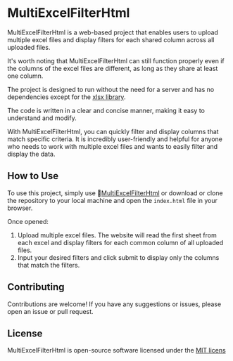 # MultiExcelFilterHtml

MultiExcelFilterHtml is a web-based project that enables users to upload multiple excel files and display filters for each shared column across all uploaded files. 

It's worth noting that MultiExcelFilterHtml can still function properly even if the columns of the excel files are different, as long as they share at least one column. 

The project is designed to run without the need for a server and has no dependencies except for the [xlsx library](https://cdnjs.com/libraries/xlsx).

The code is written in a clear and concise manner, making it easy to understand and modify.

With MultiExcelFilterHtml, you can quickly filter and display columns that match specific criteria. It is incredibly user-friendly and helpful for anyone who needs to work with multiple excel files and wants to easily filter and display the data.

## How to Use

To use this project, simply use 🔗[MultiExcelFilterHtml](https://lilycyf.github.io/MultiExcelFilterHtml/index.html) or download or clone the repository to your local machine and open the `index.html` file in your browser.

Once opened:

1. Upload multiple excel files. The website will read the first sheet from each excel and display filters for each common column of all uploaded files.
2. Input your desired filters and click submit to display only the columns that match the filters.

## Contributing

Contributions are welcome! If you have any suggestions or issues, please open an issue or pull request.

## License

MultiExcelFilterHtml is open-source software licensed under the [MIT licens](LICENSE)
